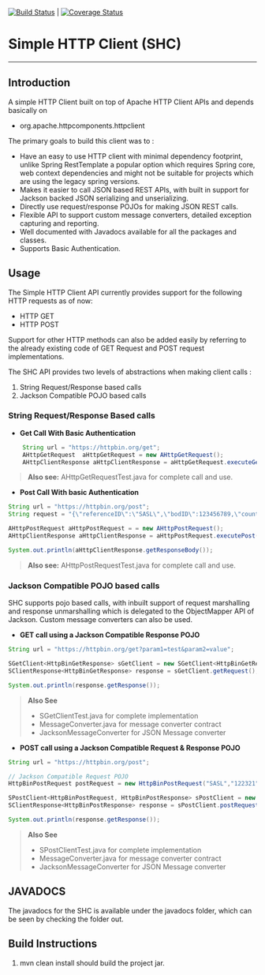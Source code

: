 [![Build Status](https://travis-ci.org/vishalbk/SimpleHttpClient.svg?branch=master)](https://travis-ci.org/vishalbk/SimpleHttpClient) | [![Coverage Status](https://coveralls.io/repos/github/vishalbk/SimpleHttpClient/badge.svg?branch=master)](https://coveralls.io/github/vishalbk/SimpleHttpClient?branch=master)

# Simple HTTP Client (SHC)
-----------------------------

## Introduction
A simple HTTP Client built on top of Apache HTTP Client APIs and depends basically on 
- org.apache.httpcomponents.httpclient

The primary goals to build this client was to :

- Have an easy to use HTTP client with minimal dependency footprint, unlike Spring RestTemplate a popular option which requires Spring core, web context dependencies and might not be suitable for projects which are using the legacy spring versions.
- Makes it easier to call JSON based REST APIs, with built in support for Jackson backed JSON serializing and unserializing.
- Directly use request/response POJOs for making JSON REST calls.
- Flexible API to support custom message converters, detailed exception capturing and reporting.
- Well documented with Javadocs available for all the packages and classes.
- Supports Basic Authentication.

## Usage

The Simple HTTP Client API currently provides support for the following HTTP requests as of now:

- HTTP GET
- HTTP POST

Support for other HTTP methods can also be added easily by referring to the already existing code of GET Request and POST request implementations.

The SHC API provides two levels of abstractions when making client calls : 
1. String Request/Response based calls
2. Jackson Compatible POJO based calls

### String Request/Response Based calls
- __Get Call With Basic Authentication__
```Java
    String url = "https://httpbin.org/get";
    AHttpGetRequest  aHttpGetRequest = new AHttpGetRequest();
    AHttpClientResponse aHttpClientResponse = aHttpGetRequest.executeGet(url,"username", "password");
``` 
> **Also see:**
>  AHttpGetRequestTest.java for complete call and use.

- __Post Call With basic Authentication__
```Java
String url = "https://httpbin.org/post";
String request = "{\"referenceID\":\"SASL\",\"bodID\":123456789,\"country\":\"US\"}";

AHttpPostRequest aHttpPostRequest = = new AHttpPostRequest();
AHttpClientResponse aHttpClientResponse = aHttpPostRequest.executePost(url, request,"username","password");

System.out.println(aHttpClientResponse.getResponseBody());
```
>**Also see:** 
>AHttpPostRequestTest.java for complete call and use.

### Jackson Compatible POJO based calls
SHC supports pojo based calls, with inbuilt support of request marshalling and response unmarshalling which is delegated to the ObjectMapper API of Jackson. Custom message converters can also be used.

- __GET call using a Jackson Compatible Response POJO__
```Java
String url = "https://httpbin.org/get?param1=test&param2=value";

SGetClient<HttpBinGetResponse> sGetClient = new SGetClient<HttpBinGetResponse>(url,HttpBinGetResponse.class);
SClientResponse<HttpBinGetResponse> response = sGetClient.getRequest();

System.out.println(response.getResponse());
```
>**Also See**
> - SGetClientTest.java for complete implementation
> - MessageConverter.java for message converter contract
> - JacksonMessageConverter for JSON Message converter

- __POST call using a Jackson Compatible Request & Response POJO__
```Java
String url = "https://httpbin.org/post";

// Jackson Compatible Request POJO
HttpBinPostRequest postRequest = new HttpBinPostRequest("SASL","122321", "United States");

SPostClient<HttpBinPostRequest, HttpBinPostResponse> sPostClient = new SPostClient<HttpBinPostRequest, HttpBinPostResponse>(url, postRequest, HttpBinPostResponse.class);
SClientResponse<HttpBinPostResponse> response = sPostClient.postRequest();

System.out.println(response.getResponse());
```
>**Also See**
> - SPostClientTest.java for complete implementation
> - MessageConverter.java for message converter contract
> - JacksonMessageConverter for JSON Message converter

## JAVADOCS
The javadocs for the SHC is available under the javadocs folder, which can be seen by checking the folder out.


## Build Instructions
1. mvn clean install should build the project jar.